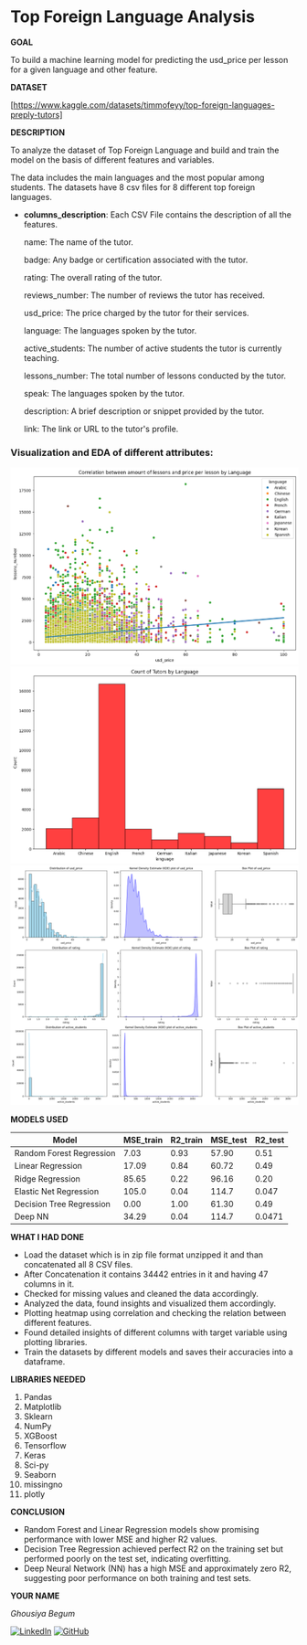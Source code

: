 <h1>Top Foreign Language Analysis</h1>

**GOAL**

To build a machine learning model for predicting the usd_price per lesson for a given language and other feature.

**DATASET**

[https://www.kaggle.com/datasets/timmofeyy/top-foreign-languages-preply-tutors]

**DESCRIPTION**

To analyze the dataset of Top Foreign Language and build and train the model on the basis of different features and variables.

The data includes the main languages and the most popular among students. The datasets have 8 csv files for 8 different top foreign languages.

- **columns_description**: Each CSV File contains the description of all the features.

  name: The name of the tutor.

  badge: Any badge or certification associated with the tutor.

  rating: The overall rating of the tutor.

  reviews_number: The number of reviews the tutor has received.

  usd_price: The price charged by the tutor for their services.

  language: The languages spoken by the tutor.

  active_students: The number of active students the tutor is currently teaching.

  lessons_number: The total number of lessons conducted by the tutor.

  speak: The languages spoken by the tutor.

  description: A brief description or snippet provided by the tutor.

  link: The link or URL to the tutor's profile.


### Visualization and EDA of different attributes:

<img alt="correlation" src="./Images/correlation between amount of lessons and price per lesson.png">

<img alt="graph" src="./Images/count of tutors.png">

<img alt="graph" src="./Images/distribution plot.png">




**MODELS USED**

| Model                     | MSE_train | R2_train | MSE_test  | R2_test   |
|---------------------------|-----------|----------|-----------|-----------|
| Random Forest Regression  | 7.03      | 0.93     | 57.90     | 0.51      |
| Linear Regression         | 17.09     | 0.84     | 60.72     | 0.49      |
| Ridge Regression          | 85.65     | 0.22     | 96.16     | 0.20      |
| Elastic Net Regression    | 105.0     | 0.04     | 114.7     | 0.047     |
| Decision Tree Regression  | 0.00      | 1.00     | 61.30     | 0.49      |
| Deep NN                   | 34.29     | 0.04     | 114.7     | 0.0471    |


**WHAT I HAD DONE**

* Load the dataset which is in zip file format unzipped it and than concatenated all 8 CSV files.
* After Concatenation it contains 34442 entries in it and having 47 columns in it.
* Checked for missing values and cleaned the data accordingly.
* Analyzed the data, found insights and visualized them accordingly.
* Plotting heatmap using correlation and checking the relation between different features.
* Found detailed insights of different columns with target variable using plotting libraries.
* Train the datasets by different models and saves their accuracies into a dataframe.


**LIBRARIES NEEDED**

1. Pandas
2. Matplotlib
3. Sklearn
4. NumPy
5. XGBoost
6. Tensorflow
7. Keras
8. Sci-py
9. Seaborn
10. missingno
11. plotly


**CONCLUSION**

- Random Forest and Linear Regression models show promising performance with lower MSE and higher R2 values.
- Decision Tree Regression achieved perfect R2 on the training set but performed poorly on the test set, indicating overfitting.
- Deep Neural Network (NN) has a high MSE and approximately zero R2, suggesting poor performance on both training and test sets.


**YOUR NAME**

*Ghousiya Begum*

[![LinkedIn](https://img.shields.io/badge/linkedin-%230077B5.svg?style=for-the-badge&logo=linkedin&logoColor=white)](https://www.linkedin.com/in/ghousiya-begum-a9b634258/)  [![GitHub](https://img.shields.io/badge/github-%23121011.svg?style=for-the-badge&logo=github&logoColor=white)](https://github.com/ghousiya47)

